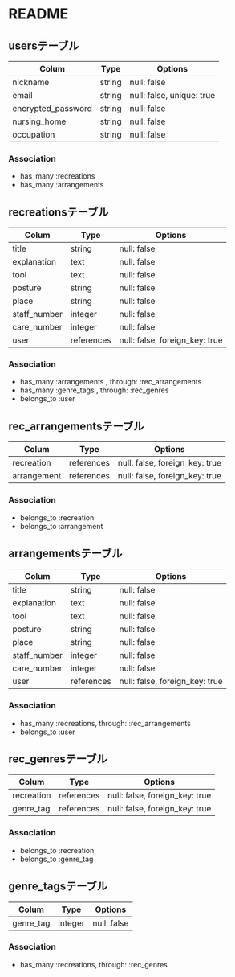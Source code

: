 # README

## usersテーブル

 | Colum               | Type     | Options                   |
 | ------------------- | -------- | ------------------------- |
 | nickname            | string   | null: false               |
 | email               | string   | null: false, unique: true |
 | encrypted_password  | string   | null: false               |
 | nursing_home        | string   | null: false               |
 | occupation          | string   | null: false               |

### Association
 - has_many :recreations
 - has_many :arrangements



## recreationsテーブル

 | Colum               | Type         | Options                        |
 | ------------------- | ------------ | ------------------------------ |
 | title               | string       | null: false                    |
 | explanation         | text         | null: false                    |
 | tool                | text         | null: false                    |
 | posture             | string       | null: false                    |
 | place               | string       | null: false                    |
 | staff_number        | integer      | null: false                    |
 | care_number         | integer      | null: false                    |
 | user                | references   | null: false, foreign_key: true |

### Association
 - has_many :arrangements , through: :rec_arrangements
 - has_many :genre_tags , through: :rec_genres
 - belongs_to :user



## rec_arrangementsテーブル

 | Colum               | Type         | Options                        |
 | ------------------- | ------------ | ------------------------------ |
 | recreation          | references   | null: false, foreign_key: true |
 | arrangement         | references   | null: false, foreign_key: true |

### Association
 - belongs_to :recreation 
 - belongs_to :arrangement



## arrangementsテーブル

 | Colum               | Type         | Options                        |
 | ------------------- | ------------ | ------------------------------ |
 | title               | string       | null: false                    |
 | explanation         | text         | null: false                    |
 | tool                | text         | null: false                    |
 | posture             | string       | null: false                    |
 | place               | string       | null: false                    |
 | staff_number        | integer      | null: false                    |
 | care_number         | integer      | null: false                    |
 | user                | references   | null: false, foreign_key: true |
 
### Association
 - has_many :recreations, through: :rec_arrangements
 - belongs_to :user  



## rec_genresテーブル

 | Colum               | Type         | Options                        |
 | ------------------- | ------------ | ------------------------------ |
 | recreation          | references   | null: false, foreign_key: true |
 | genre_tag           | references   | null: false, foreign_key: true |

### Association
 - belongs_to :recreation 
 - belongs_to :genre_tag 



## genre_tagsテーブル

 | Colum               | Type         | Options                        |
 | ------------------- | ------------ | ------------------------------ |
 | genre_tag           | integer      | null: false                    |

### Association 
 - has_many :recreations, through: :rec_genres